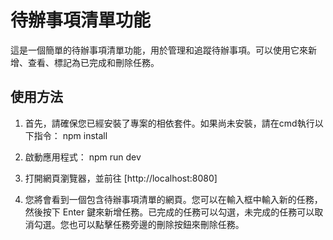 # 待辦事項清單功能

這是一個簡單的待辦事項清單功能，用於管理和追蹤待辦事項。可以使用它來新增、查看、標記為已完成和刪除任務。

## 使用方法

1. 首先，請確保您已經安裝了專案的相依套件。如果尚未安裝，請在cmd執行以下指令：
npm install

3. 啟動應用程式：
npm run dev

4. 打開網頁瀏覽器，並前往 [http://localhost:8080]

5. 您將會看到一個包含待辦事項清單的網頁。您可以在輸入框中輸入新的任務，然後按下 Enter 鍵來新增任務。已完成的任務可以勾選，未完成的任務可以取消勾選。您也可以點擊任務旁邊的刪除按鈕來刪除任務。
